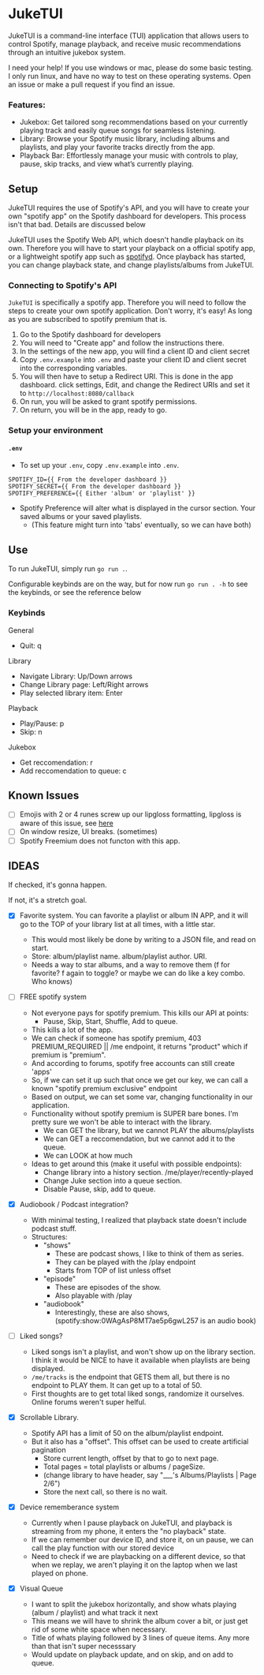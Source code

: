 # JukeTUI

JukeTUI is a command-line interface (TUI) application that allows users to control Spotify, manage playback, and receive music recommendations through an intuitive jukebox system.

I need your help! If you use windows or mac, please do some basic testing. I only run linux, and have no way to test on these operating systems. Open an issue or make a pull request if you find an issue.

### Features:

- Jukebox: Get tailored song recommendations based on your currently playing track and easily queue songs for seamless listening.
- Library: Browse your Spotify music library, including albums and playlists, and play your favorite tracks directly from the app.
- Playback Bar: Effortlessly manage your music with controls to play, pause, skip tracks, and view what’s currently playing.

## Setup

JukeTUI requires the use of Spotify's API, and you will have to create your own "spotify app" on the Spotify dashboard for developers. This process isn't that bad. Details are discussed below

JukeTUI uses the Spotify Web API, which doesn't handle playback on its own. Therefore you will have to start your playback on a official spotify app, or a lightweight spotify app such as [spotifyd](https://github.com/Spotifyd/spotifyd). Once playback has started, you can change playback state, and change playlists/albums from JukeTUI.

### Connecting to Spotify's API

`JukeTUI` is specifically a spotify app. Therefore you will need to follow the steps to create your own spotify application. Don't worry, it's easy! As long as you are subscribed to spotify premium that is.

1. Go to the Spotify dashboard for developers
2. You will need to "Create app" and follow the instructions there.
3. In the settings of the new app, you will find a client ID and client secret
4. Copy `.env.example` into `.env` and paste your client ID and client secret into the corresponding variables.
5. You will then have to setup a Redirect URI. This is done in the app dashboard. click settings, Edit, and change the Redirect URIs and set it to `http://localhost:8080/callback`
6. On run, you will be asked to grant spotify permissions.
7. On return, you will be in the app, ready to go.

### Setup your environment

#### `.env`

- To set up your `.env`, copy `.env.example` into `.env`.

```
SPOTIFY_ID={{ From the developer dashboard }}
SPOTIFY_SECRET={{ From the developer dashboard }}
SPOTIFY_PREFERENCE={{ Either 'album' or 'playlist' }}
```

- Spotify Preference will alter what is displayed in the cursor section. Your saved albums or your saved playlists.
  - (This feature might turn into 'tabs' eventually, so we can have both)

## Use

To run JukeTUI, simply run `go run .`.

Configurable keybinds are on the way, but for now run `go run . -h` to see the keybinds, or see the reference below

### Keybinds

General

- Quit: q

Library

- Navigate Library: Up/Down arrows
- Change Library page: Left/Right arrows
- Play selected library item: Enter

Playback

- Play/Pause: p
- Skip: n

Jukebox

- Get reccomendation: r
- Add reccomendation to queue: c

## Known Issues

- [ ] Emojis with 2 or 4 runes screw up our lipgloss formatting, lipgloss is aware of this issue, see [here](https://github.com/charmbracelet/lipgloss/issues/55)
- [ ] On window resize, UI breaks. (sometimes)
- [ ] Spotify Freemium does not functon with this app.

## IDEAS

If checked, it's gonna happen.

If not, it's a stretch goal.

- [x] Favorite system. You can favorite a playlist or album IN APP, and it will go to the TOP of your library list at all times, with a little star.

  - This would most likely be done by writing to a JSON file, and read on start.
  - Store: album/playlist name. album/playlist author. URI.
  - Needs a way to star albums, and a way to remove them (f for favorite? f again to toggle? or maybe we can do like a key combo. Who knows)

- [ ] FREE spotify system

  - Not everyone pays for spotify premium. This kills our API at points:
    - Pause, Skip, Start, Shuffle, Add to queue.
  - This kills a lot of the app.
  - We can check if someone has spotify premium, 403 PREMIUM_REQUIRED || /me endpoint, it returns "product" which if premium is "premium".
  - And according to forums, spotify free accounts can still create 'apps'
  - So, if we can set it up such that once we get our key, we can call a known "spotify premium exclusive" endpoint
  - Based on output, we can set some var, changing functionality in our application.
  - Functionality without spotify premium is SUPER bare bones. I'm pretty sure we won't be able to interact with the library.
    - We can GET the library, but we cannot PLAY the albums/playlists
    - We can GET a reccomendation, but we cannot add it to the queue.
    - We can LOOK at how much
  - Ideas to get around this (make it useful with possible endpoints):
    - Change library into a history section. /me/player/recently-played
    - Change Juke section into a queue section.
    - Disable Pause, skip, add to queue.

- [x] Audiobook / Podcast integration?

  - With minimal testing, I realized that playback state doesn't include podcast stuff.
  - Structures:
    - "shows"
      - These are podcast shows, I like to think of them as series.
      - They can be played with the /play endpoint
      - Starts from TOP of list unless offset
    - "episode"
      - These are episodes of the show.
      - Also playable with /play
    - "audiobook"
      - Interestingly, these are also shows, (spotify:show:0WAgAsP8MT7ae5p6gwL257 is an audio book)

- [ ] Liked songs?

  - Liked songs isn't a playlist, and won't show up on the library section. I think it would be NICE to have it available when playlists are being displayed.
  - `/me/tracks` is the endpoint that GETS them all, but there is no endpoint to PLAY them. It can get up to a total of 50.
  - First thoughts are to get total liked songs, randomize it ourselves. Online forums weren't super helful.

- [x] Scrollable Library.

  - Spotify API has a limit of 50 on the album/playlist endpoint.
  - But it also has a "offset". This offset can be used to create artificial pagination
    - Store current length, offset by that to go to next page.
    - Total pages = total playlists or albums / pageSize.
    - (change library to have header, say "\_\_\_'s Albums/Playlists | Page 2/6")
    - Store the next call, so there is no wait.

- [x] Device rememberance system

  - Currently when I pause playback on JukeTUI, and playback is streaming from my phone, it enters the "no playback" state.
  - If we can remember our device ID, and store it, on un pause, we can call the play function with our stored device
  - Need to check if we are playbacking on a different device, so that when we replay, we aren't playing it on the laptop when we last played on phone.

- [x] Visual Queue
  - I want to split the jukebox horizontally, and show whats playing (album / playlist) and what track it next
  - This means we will have to shrink the album cover a bit, or just get rid of some white space when necessary.
  - Title of whats playing followed by 3 lines of queue items. Any more than that isn't super necesssary
  - Would update on playback update, and on skip, and on add to queue.
